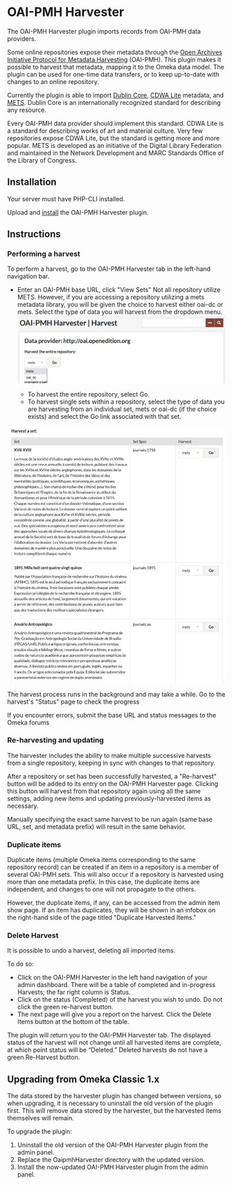 # OAI-PMH Harvester

The OAI-PMH Harvester plugin imports records from OAI-PMH data providers.

Some online repositories expose their metadata through the [Open Archives Initiative Protocol for Metadata Harvesting](http://www.openarchives.org/pmh/) (OAI-PMH). This plugin makes it possible to harvest that metadata, mapping it to the Omeka data model. The plugin can be used for one-time data transfers, or to keep up-to-date with changes to an online repository.

Currently the plugin is able to import [Dublin Core](http://dublincore.org/documents/dces/), [CDWA Lite](https://www.getty.edu/research/publications/electronic_publications/cdwa/cdwalite.html) metadata, and [METS](http://www.loc.gov/standards/mets/). Dublin Core is an internationally recognized standard for describing any resource. 

Every OAI-PMH data provider should implement this standard. CDWA Lite is a standard for describing works of art and material culture. Very few repositories expose CDWA Lite, but the standard is getting more and more popular. METS is developed as an initiative of the Digital Library Federation and maintained in the Network Development and MARC Standards Office of the Library of Congress.

## Installation 

Your server must have PHP-CLI installed.

Upload and [install](../Admin/Adding_and_Managing_Plugins.md) the OAI-PMH Harvester plugin.

## Instructions

### Performing a harvest 
To perform a harvest, go to the OAI-PMH Harvester tab in the left-hand navigation bar.

-   Enter an OAI-PMH base URL, click "View Sets" Not all repository utilize METS. However, if you are accessing a repository utilizing a mets metadata library, you will be given the choice to harvest either oai-dc or mets. Select the type of data you will harvest from the dropdown menu. 
![Step one of harvesting data](../doc_files/plugin_images/Harvester1.png)

    - To harvest the entire repository, select Go.
    - To harvest single sets within a repository, select the type of data you are harvesting from an individual set, mets or oai-dc (if the choice exists) and select the Go link associated with that set.

![Harvest a specific set](../doc_files/plugin_images/Harvest2.png)

The harvest process runs in the background and may take a while. Go to the harvest's "Status" page to check the progress

If you encounter errors, submit the base URL and status messages to the Omeka forums

### Re-harvesting and updating 
The harvester includes the ability to make multiple successive harvests from a single repository, keeping in sync with changes to that repository.

After a repository or set has been successfully harvested, a "Re-harvest" button will be added to its entry on the OAI-PMH Harvester page. Clicking this button will harvest from that repository again using all the same settings, adding new items and updating previously-harvested items as necessary.

Manually specifying the exact same harvest to be run again (same base URL, set, and metadata prefix) will result in the same behavior.

### Duplicate items 
Duplicate items (multiple Omeka items corresponding to the same repository record) can be created if an item in a repository is a member of several OAI-PMH sets. This will also occur if a repository is harvested using more than one metadata prefix. In this case, the duplicate items are independent, and changes to one will not propagate to the others.

However, the duplicate items, if any, can be accessed from the admin item show page. If an item has duplicates, they will be shown in an infobox on the right-hand side of the page titled "Duplicate Harvested Items."

### Delete Harvest
It is possible to undo a harvest, deleting all imported items. 

To do so:

-   Click on the OAI-PMH Harvester in the left hand navigation of your admin dashboard. There will be a table of completed and in-progress Harvests; the far right column is Status.
-   Click on the status (Completed) of the harvest you wish to undo. Do not click the green re-harvest button.
-   The next page will give you a report on the harvest. Click the Delete Items button at the bottom of the table.

The plugin will return you to the OAI-PMH Harvester tab. The displayed status of the harvest will not change until all harvested items are complete, at which point status will be “Deleted.” Deleted harvests do not have a green Re-Harvest button.

## Upgrading from Omeka Classic 1.x

The data stored by the harvester plugin has changed between versions, so when upgrading, it is necessary to uninstall the old version of the plugin first. This will remove data stored by the harvester, but the harvested items themselves will remain.

To upgrade the plugin:

1.  Uninstall the old version of the OAI-PMH Harvester plugin from the admin panel.
2.  Replace the OaipmhHarvester directory with the updated version.
3.  Install the now-updated OAI-PMH Harvester plugin from the admin panel.
